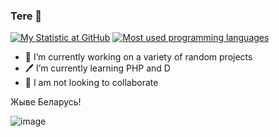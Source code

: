 ### Tere 👋

[![My Statistic at GitHub](https://github-readme-stats.vercel.app/api?username=smokeytube&show_icons=true&theme=tokyonight)](https://github.com/smokeytube)
[![Most used programming languages](https://github-readme-stats.vercel.app/api/top-langs/?username=smokeytube&layout=compact&theme=tokyonight)](https://github.com/smokeytube)

- 🔭 I’m currently working on a variety of random projects
- 🖊 I’m currently learning PHP and D
- 👯 I am not looking to collaborate

Жыве Беларусь!

![image](https://user-images.githubusercontent.com/67290867/149886706-9b625182-5d95-4435-89b0-b6a774dbc2be.png)

